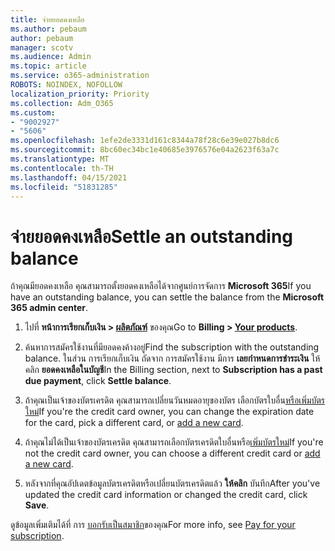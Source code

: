 ```yaml
---
title: จ่ายยอดคงเหลือ
ms.author: pebaum
author: pebaum
manager: scotv
ms.audience: Admin
ms.topic: article
ms.service: o365-administration
ROBOTS: NOINDEX, NOFOLLOW
localization_priority: Priority
ms.collection: Adm_O365
ms.custom:
- "9002927"
- "5606"
ms.openlocfilehash: 1efe2de3331d161c8344a78f28c6e39e027b8dc6
ms.sourcegitcommit: 8bc60ec34bc1e40685e3976576e04a2623f63a7c
ms.translationtype: MT
ms.contentlocale: th-TH
ms.lasthandoff: 04/15/2021
ms.locfileid: "51831285"
---
```

# <a name="settle-an-outstanding-balance"></a><span data-ttu-id="3b3d4-102">จ่ายยอดคงเหลือ</span><span class="sxs-lookup"><span data-stu-id="3b3d4-102">Settle an outstanding balance</span></span>

<span data-ttu-id="3b3d4-103">ถ้าคุณมียอดคงเหลือ คุณสามารถตั้งยอดคงเหลือได้จากศูนย์การจัดการ **Microsoft 365**</span><span class="sxs-lookup"><span data-stu-id="3b3d4-103">If you have an outstanding balance, you can settle the balance from the **Microsoft 365 admin center**.</span></span>

1. <span data-ttu-id="3b3d4-104">ไปที่ **หน้าการเรียกเก็บเงิน > [ผลิตภัณฑ์](https://go.microsoft.com/fwlink/p/?linkid=842054)** ของคุณ</span><span class="sxs-lookup"><span data-stu-id="3b3d4-104">Go to **Billing > [Your products](https://go.microsoft.com/fwlink/p/?linkid=842054)**.</span></span>

2. <span data-ttu-id="3b3d4-105">ค้นหาการสมัครใช้งานที่มียอดคงค้างอยู่</span><span class="sxs-lookup"><span data-stu-id="3b3d4-105">Find the subscription with the outstanding balance.</span></span> <span data-ttu-id="3b3d4-106">ในส่วน การเรียกเก็บเงิน ถัดจาก การสมัครใช้งาน มีการ **เลยกําหนดการชําระเงิน** ให้คลิก **ยอดคงเหลือในบัญชี**</span><span class="sxs-lookup"><span data-stu-id="3b3d4-106">In the Billing section, next to **Subscription has a past due payment**, click **Settle balance**.</span></span>

3. <span data-ttu-id="3b3d4-107">ถ้าคุณเป็นเจ้าของบัตรเครดิต คุณสามารถเปลี่ยนวันหมดอายุของบัตร เลือกบัตรใบอื่น[หรือเพิ่มบัตรใหม่](https://docs.microsoft.com/microsoft-365/commerce/billing-and-payments/manage-payment-methods?view=o365-worldwide)</span><span class="sxs-lookup"><span data-stu-id="3b3d4-107">If you're the credit card owner, you can change the expiration date for the card, pick a different card, or [add a new card](https://docs.microsoft.com/microsoft-365/commerce/billing-and-payments/manage-payment-methods?view=o365-worldwide).</span></span>

4. <span data-ttu-id="3b3d4-108">ถ้าคุณไม่ได้เป็นเจ้าของบัตรเครดิต คุณสามารถเลือกบัตรเครดิตใบอื่นหรือ[เพิ่มบัตรใหม่](https://docs.microsoft.com/microsoft-365/commerce/billing-and-payments/manage-payment-methods?view=o365-worldwide)</span><span class="sxs-lookup"><span data-stu-id="3b3d4-108">If you're not the credit card owner, you can choose a different credit card or [add a new card](https://docs.microsoft.com/microsoft-365/commerce/billing-and-payments/manage-payment-methods?view=o365-worldwide).</span></span>

5. <span data-ttu-id="3b3d4-109">หลังจากที่คุณอัปเดตข้อมูลบัตรเครดิตหรือเปลี่ยนบัตรเครดิตแล้ว **ให้คลิก** บันทึก</span><span class="sxs-lookup"><span data-stu-id="3b3d4-109">After you've updated the credit card information or changed the credit card, click **Save**.</span></span>

<span data-ttu-id="3b3d4-110">ดูข้อมูลเพิ่มเติมได้ที่ การ [บอกรับเป็นสมาชิก](https://docs.microsoft.com/microsoft-365/commerce/billing-and-payments/pay-for-your-subscription?view=o365-worldwide)ของคุณ</span><span class="sxs-lookup"><span data-stu-id="3b3d4-110">For more info, see [Pay for your subscription](https://docs.microsoft.com/microsoft-365/commerce/billing-and-payments/pay-for-your-subscription?view=o365-worldwide).</span></span>
